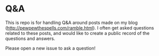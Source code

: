 # Q&A

This is repo is for handling Q&A around posts made on my blog (http://pewpewthespells.com/ramble.html). I often get asked questions related to these posts, and would like to create a public record of the questions and answers.


Please open a new issue to ask a question!

